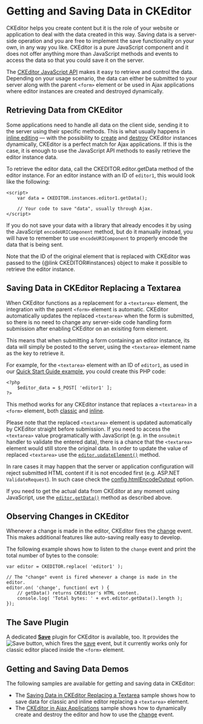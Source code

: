 <!--
Copyright (c) 2003-2014, CKSource - Frederico Knabben. All rights reserved.
For licensing, see LICENSE.md.
-->

# Getting and Saving Data in CKEditor

CKEditor helps you create content but it is the role of your website or application to deal with the data created in this way. Saving data is a server-side operation and you are free to implement the save functionality on your own, in any way you like. CKEditor is a pure JavaScript component and it does not offer anything more than JavaScript methods and events to access the data so that you could save it on the server.

The [CKEditor JavaScript API](#!/api) makes it easy to retrieve and control the data. Depending on your usage scenario, the data can either be submitted to your server along with the parent `<form>` element or be used in Ajax applications where editor instances are created and destroyed dynamically.

## Retrieving Data from CKEditor

Some applications need to handle all data on the client side, sending it to the server using their specific methods. This is what usually happens in [inline editing](#!/guide/dev_inline) &mdash; with the possibility to [create](#!/api/CKEDITOR-method-inline) and [destroy](#!/api/CKEDITOR.editor-method-destroy) CKEditor instances dynamically, CKEditor is a perfect match for Ajax applications. If this is the case, it is enough to use the JavaScript API methods to easily retrieve the editor instance data.

To retrieve the editor data, call the CKEDITOR.editor.getData method of the editor instance. For an editor instance with an ID of `editor1`, this would look like the following:

	<script>
		var data = CKEDITOR.instances.editor1.getData();

		// Your code to save "data", usually through Ajax.
	</script>

<p class="tip">
	If you do not save your data with a library that already encodes it by using the JavaScript <code>encodeURIComponent</code> method, but do it manually instead, you will have to remember to use <code>encodeURIComponent</code> to properly encode the data that is being sent.
</p>

Note that the ID of the original element that is replaced with CKEditor was passed to the {@link CKEDITOR#instances} object to make it possible to retrieve the editor instance.

## Saving Data in CKEditor Replacing a Textarea

When CKEditor functions as a replacement for a `<textarea>` element, the integration with the parent `<form>` element is automatic. CKEditor automatically updates the replaced `<textarea>` when the form is submitted, so there is no need to change any server-side code handling form submission after enabling CKEditor on an exisiting form element.

This means that when submitting a form containing an editor instance, its data will simply be posted to the server, using the `<textarea>` element name as the key to retrieve it.

For example, for the `<textarea>` element with an ID of `editor1`, as used in our [Quick Start Guide example](#!/guide/dev_installation-section-adding-ckeditor-to-your-page), you could create this PHP code:

	<?php
		$editor_data = $_POST[ 'editor1' ];
	?>

This method works for any CKEditor instance that replaces a `<textarea>` in a `<form>` element, both [classic](#!/guide/dev_framed-section-creating-a-classic-editor-with-a-textarea) and [inline](#!/guide/dev_inline-section-inline-editing-for-textarea).

<div class="tip">
	<p>Please note that the replaced <code>&lt;textarea&gt;</code> element is updated automatically by CKEditor straight before submission. If you need to access the <code>&lt;textarea&gt;</code> value programatically with JavaScript (e.g. in the <code>onsubmit</code> handler to validate the entered data), there is a chance that the <code>&lt;textarea&gt;</code> element would still store the original data. In order to update the value of replaced <code>&lt;textarea&gt;</code> use the <code><a href="#!/api/CKEDITOR.editor-method-updateElement">editor.updateElement()</a></code> method.</p>
	<p>In rare cases it may happen that the server or application configuration will reject submitted HTML content if it is not encoded first (e.g. ASP.NET <code>ValidateRequest</code>). In such case check the <a href="#!/api/CKEDITOR.config-cfg-htmlEncodeOutput">config.htmlEncodeOutput</a> option.</p>
	<p>If you need to get the actual data from CKEditor at any moment using JavaScript, use the <code><a href="#!/api/CKEDITOR.editor-method-getData">editor.getData()</a></code> method as described above.</p>
</div>

## Observing Changes in CKEditor

Whenever a change is made in the editor, CKEditor fires the [change](#!/api/CKEDITOR.editor-event-change) event. This makes additional features like auto-saving really easy to develop.

The following example shows how to listen to the `change` event and print the total number of bytes to the console:

	var editor = CKEDITOR.replace( 'editor1' );
	
	// The "change" event is fired whenever a change is made in the editor.
	editor.on( 'change', function( evt ) {
		// getData() returns CKEditor's HTML content.
		console.log( 'Total bytes: ' + evt.editor.getData().length );
	});

## The Save Plugin

A dedicated **[Save](http://ckeditor.com/addon/save)** plugin for CKEditor is available, too. It provides the <img src="guides/dev_savedata/save_01.png" title="Save" alt="Save"> button, which fires the [save](#!/api/CKEDITOR.editor-event-save) event, but it currently works only for classic editor placed inside the `<form>` element.

## Getting and Saving Data Demos

The following samples are available for getting and saving data in CKEditor:

* The [Saving Data in CKEditor Replacing a Textarea](http://sdk.ckeditor.com/samples/savetextarea.html) sample shows how to save data for classic and inline editor replacing a `<textarea>` element.
* The [CKEditor in Ajax Applications](http://sdk.ckeditor.com/samples/saveajax.html) sample shows how to dynamically create and destroy the editor and how to use the [change](#!/api/CKEDITOR.editor-event-change) event.